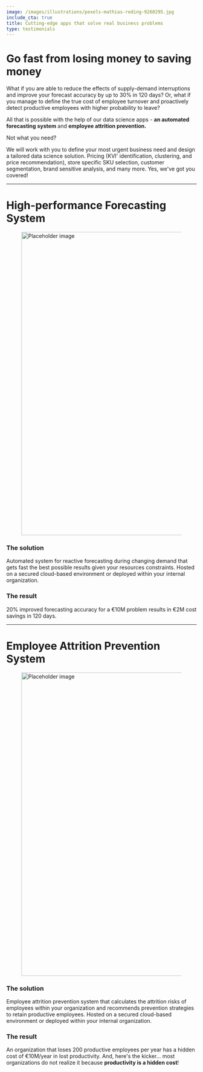 ```yaml
---
image: /images/illustrations/pexels-mathias-reding-9260295.jpg
include_cta: true
title: Cutting-edge apps that solve real business problems
type: testimonials
---
```


# Go fast from losing money to saving money

What if you are able to reduce the effects of supply-demand interruptions and improve your forecast accuracy by up to 30% in 120 days? Or, what if you manage to define the true cost of employee turnover and proactively detect productive employees with higher probability to leave?

All that is possible with the help of our data science apps - **an automated forecasting system** and **employee attrition prevention.**

Not what you need?

We will work with you to define your most urgent business need and design a tailored data science solution. Pricing (KVI' identification, clustering, and price recommendation), store specific SKU selection, customer segmentation, brand sensitive analysis, and many more. Yes, we've got you covered!

------------------------------------------------------------------------

# High-performance Forecasting System

<figure class="image">
<img class="" src="/images/illustrations/mockups/nostradamus_app.jpg" alt="Placeholder image" style="width:800px;">
</figure>

### The solution

Automated system for reactive forecasting during changing demand that gets fast the best possible results given your resources constraints. Hosted on a secured cloud-based environment or deployed within your internal organization.

### The result

20% improved forecasting accuracy for a €10M problem results in €2M cost savings in 120 days.

------------------------------------------------------------------------

# Employee Attrition Prevention System

<figure class="image">
<img class="" src="/images/illustrations/mockups/employee_attrition_app.png" alt="Placeholder image" style="width:800px;">
</figure>

### The solution

Employee attrition prevention system that calculates the attrition risks of employees within your organization and recommends prevention strategies to retain productive employees. Hosted on a secured cloud-based environment or deployed within your internal organization.

### The result

An organization that loses 200 productive employees per year has a hidden cost of €10M/year in lost productivity. And, here's the kicker\... most organizations do not realize it because **productivity is a hidden cost**!
